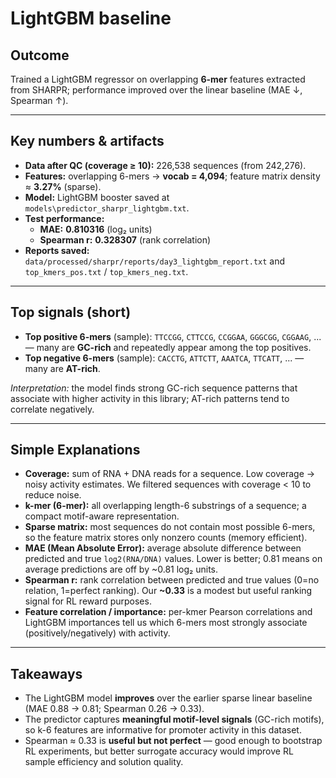 # LightGBM baseline 

## Outcome
Trained a LightGBM regressor on overlapping **6-mer** features extracted from SHARPR; performance improved over the linear baseline (MAE ↓, Spearman ↑).

---

## Key numbers & artifacts
- **Data after QC (coverage ≥ 10):** 226,538 sequences (from 242,276).  
- **Features:** overlapping 6-mers → **vocab = 4,094**; feature matrix density ≈ **3.27%** (sparse).  
- **Model:** LightGBM booster saved at `models\predictor_sharpr_lightgbm.txt`.  
- **Test performance:**  
  - **MAE:** **0.810316** (log₂ units)  
  - **Spearman r:** **0.328307** (rank correlation)
- **Reports saved:** `data/processed/sharpr/reports/day3_lightgbm_report.txt` and `top_kmers_pos.txt` / `top_kmers_neg.txt`.

---

## Top signals (short)
- **Top positive 6-mers** (sample): `TTCCGG`, `CTTCCG`, `CCGGAA`, `GGGCGG`, `CGGAAG`, ... — many are **GC-rich** and repeatedly appear among the top positives.  
- **Top negative 6-mers** (sample): `CACCTG`, `ATTCTT`, `AAATCA`, `TTCATT`, ... — many are **AT-rich**.

*Interpretation:* the model finds strong GC-rich sequence patterns that associate with higher activity in this library; AT-rich patterns tend to correlate negatively.

---

## Simple Explanations
- **Coverage:** sum of RNA + DNA reads for a sequence. Low coverage → noisy activity estimates. We filtered sequences with coverage < 10 to reduce noise.  
- **k-mer (6-mer):** all overlapping length-6 substrings of a sequence; a compact motif-aware representation.  
- **Sparse matrix:** most sequences do not contain most possible 6-mers, so the feature matrix stores only nonzero counts (memory efficient).  
- **MAE (Mean Absolute Error):** average absolute difference between predicted and true `log2(RNA/DNA)` values. Lower is better; 0.81 means on average predictions are off by ~0.81 log₂ units.  
- **Spearman r:** rank correlation between predicted and true values (0=no relation, 1=perfect ranking). Our **~0.33** is a modest but useful ranking signal for RL reward purposes.  
- **Feature correlation / importance:** per-kmer Pearson correlations and LightGBM importances tell us which 6-mers most strongly associate (positively/negatively) with activity.

---

## Takeaways
- The LightGBM model **improves** over the earlier sparse linear baseline (MAE 0.88 → 0.81; Spearman 0.26 → 0.33).  
- The predictor captures **meaningful motif-level signals** (GC-rich motifs), so k-6 features are informative for promoter activity in this dataset.  
- Spearman ≈ 0.33 is **useful but not perfect** — good enough to bootstrap RL experiments, but better surrogate accuracy would improve RL sample efficiency and solution quality.